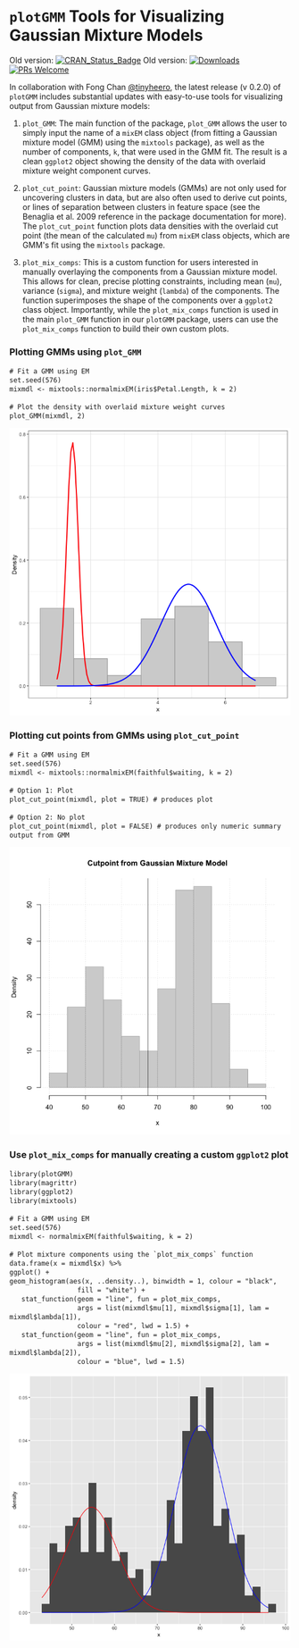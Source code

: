 # `plotGMM` Tools for Visualizing Gaussian Mixture Models
Old version: [![CRAN_Status_Badge](https://www.r-pkg.org/badges/version/plotGMM)](http://cran.r-project.org/package=plotGMM)
Old version: [![Downloads](http://cranlogs.r-pkg.org/badges/grand-total/plotGMM)](http://cranlogs.r-pkg.org/)
[![PRs Welcome](https://img.shields.io/badge/PRs-welcome-brightgreen.svg?style=plastic)](https://github.com/pdwaggoner/plotGMM/pulls)

In collaboration with Fong Chan [@tinyheero](https://github.com/tinyheero), the latest release (v 0.2.0) of `plotGMM` includes substantial updates with easy-to-use tools for visualizing output from Gaussian mixture models: 

1. `plot_GMM`: The main function of the package, `plot_GMM` allows the user to simply input the name of a `mixEM` class object (from fitting a Gaussian mixture model (GMM) using the `mixtools` package), as well as the number of components, `k`, that were used in the GMM fit. The result is a clean `ggplot2` object showing the density of the data with overlaid mixture weight component curves.  

2. `plot_cut_point`: Gaussian mixture models (GMMs) are not only used for uncovering clusters in data, but are also often used to derive cut points, or lines of separation between clusters in feature space (see the Benaglia et al. 2009 reference in the package documentation for more). The `plot_cut_point` function plots data densities with the overlaid cut point (the mean of the calculated `mu`) from `mixEM` class objects, which are GMM's fit using the `mixtools` package.

3. `plot_mix_comps`: This is a custom function for users interested in manually overlaying the components from a Gaussian mixture model. This allows for clean, precise plotting constraints, including mean (`mu`), variance (`sigma`), and mixture weight (`lambda`) of the components. The function superimposes the shape of the components over a `ggplot2` class object. Importantly, while the `plot_mix_comps` function is used in the main `plot_GMM` function in our `plotGMM` package, users can use the `plot_mix_comps` function to build their own custom plots.

### Plotting GMMs using `plot_GMM`
```{r }
# Fit a GMM using EM
set.seed(576)
mixmdl <- mixtools::normalmixEM(iris$Petal.Length, k = 2)

# Plot the density with overlaid mixture weight curves
plot_GMM(mixmdl, 2)
```
![Iris GMM Plot using `plot_GMM`](iris.png)

### Plotting cut points from GMMs using `plot_cut_point`
```{r }
# Fit a GMM using EM
set.seed(576)
mixmdl <- mixtools::normalmixEM(faithful$waiting, k = 2)

# Option 1: Plot
plot_cut_point(mixmdl, plot = TRUE) # produces plot

# Option 2: No plot
plot_cut_point(mixmdl, plot = FALSE) # produces only numeric summary output from GMM
```
![Cut Point from Old Faithful GMM using `plot_cut_point`](cp.png)

### Use `plot_mix_comps` for manually creating a custom `ggplot2` plot
```{r }
library(plotGMM)
library(magrittr)
library(ggplot2)
library(mixtools)

# Fit a GMM using EM
set.seed(576)
mixmdl <- normalmixEM(faithful$waiting, k = 2)

# Plot mixture components using the `plot_mix_comps` function
data.frame(x = mixmdl$x) %>%
ggplot() +
geom_histogram(aes(x, ..density..), binwidth = 1, colour = "black",
                 fill = "white") +
   stat_function(geom = "line", fun = plot_mix_comps,
                 args = list(mixmdl$mu[1], mixmdl$sigma[1], lam = mixmdl$lambda[1]),
                 colour = "red", lwd = 1.5) +
   stat_function(geom = "line", fun = plot_mix_comps,
                 args = list(mixmdl$mu[2], mixmdl$sigma[2], lam = mixmdl$lambda[2]),
                 colour = "blue", lwd = 1.5)
```

![Custom Plot using `plot_mix_comps`](faithful.png)
